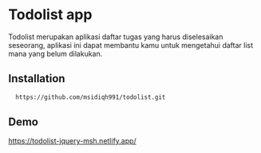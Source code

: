 
# Todolist app

Todolist merupakan aplikasi daftar tugas yang harus diselesaikan seseorang, aplikasi ini dapat membantu kamu untuk mengetahui daftar list mana yang belum dilakukan.

## Installation

```bash
  https://github.com/msidiqh991/todolist.git
```
    
## Demo

https://todolist-jquery-msh.netlify.app/

